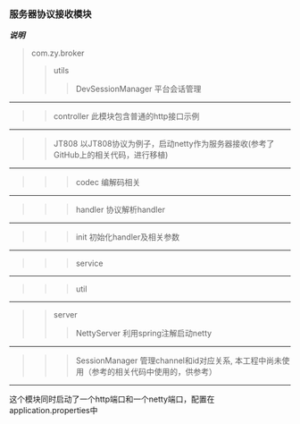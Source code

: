### 服务器协议接收模块

***说明***
>com.zy.broker
>>utils
>>>DevSessionManager 平台会话管理
-------------------------
>>controller
此模块包含普通的http接口示例
--------------------------
>>JT808 以JT808协议为例子，启动netty作为服务器接收(参考了GitHub上的相关代码，进行移植)
-----------------------------
>>>codec 编解码相关
----------------------------
>>>handler 协议解析handler
----------------------------
>>>init 初始化handler及相关参数
-----------------------------
>>>service 
-----------------------------
>>>util
-------------------------------------
>>server
>>>NettyServer
利用spring注解启动netty
---------------------------------------
>>>SessionManager
管理channel和id对应关系, 本工程中尚未使用（参考的相关代码中使用的，供参考）
--------------------------------------
这个模块同时启动了一个http端口和一个netty端口，配置在application.properties中
